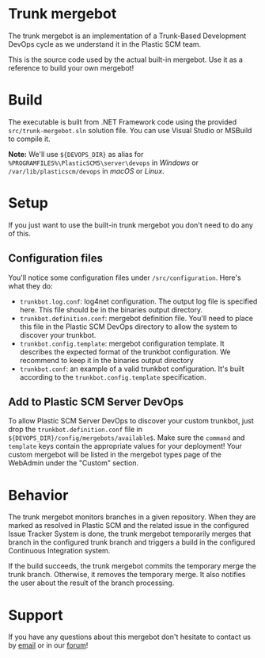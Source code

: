 # Trunk mergebot

The trunk mergebot is an implementation of a Trunk-Based Development DevOps cycle
as we understand it in the Plastic SCM team.

This is the source code used by the actual built-in mergebot. Use it as a reference
to build your own mergebot!

# Build
The executable is built from .NET Framework code using the provided `src/trunk-mergebot.sln`
solution file. You can use Visual Studio or MSBuild to compile it.

**Note:** We'll use `${DEVOPS_DIR}` as alias for `%PROGRAMFILES%\PlasticSCM5\server\devops`
in *Windows* or `/var/lib/plasticscm/devops` in *macOS* or *Linux*.

# Setup
If you just want to use the built-in trunk mergebot you don't need to do any of this.

## Configuration files
You'll notice some configuration files under `/src/configuration`. Here's what they do:
* `trunkbot.log.conf`: log4net configuration. The output log file is specified here. This file should be in the binaries output directory.
* `trunkbot.definition.conf`: mergebot definition file. You'll need to place this file in the Plastic SCM DevOps directory to allow the system to discover your trunkbot.
* `trunkbot.config.template`: mergebot configuration template. It describes the expected format of the trunkbot configuration. We recommend to keep it in the binaries output directory
* `trunkbot.conf`: an example of a valid trunkbot configuration. It's built according to the `trunkbot.config.template` specification.

## Add to Plastic SCM Server DevOps
To allow Plastic SCM Server DevOps to discover your custom trunkbot, just drop 
the `trunkbot.definition.conf` file in `${DEVOPS_DIR}/config/mergebots/available$`.
Make sure the `command` and `template` keys contain the appropriate values for
your deployment! Your custom mergebot will be listed in the mergebot types page of
the WebAdmin under the "Custom" section.

# Behavior
The trunk mergebot monitors branches in a given repository. When they are marked as 
resolved in Plastic SCM and the related issue in the configured Issue Tracker
System is done, the trunk mergebot temporarily merges that branch in the configured
trunk branch and triggers a build in the configured Continuous Integration system.

If the build succeeds, the trunk mergebot commits the temporary merge the trunk branch.
Otherwise, it removes the temporary merge. It also notifies the user about the result
of the branch processing.

# Support
If you have any questions about this mergebot don't hesitate to contact us by
[email](support@codicesoftware.com) or in our [forum](http://www.plasticscm.net)!